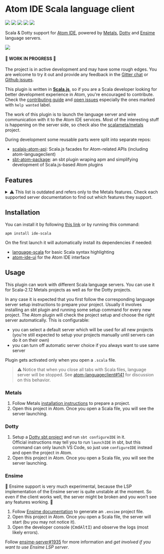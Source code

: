 # Atom IDE Scala language client

[![](https://travis-ci.org/laughedelic/atom-ide-scala.svg?branch=master)](https://travis-ci.org/laughedelic/atom-ide-scala)
[![](https://img.shields.io/github/release/laughedelic/atom-ide-scala/all.svg)](https://github.com/laughedelic/atom-ide-scala/releases/latest)
[![](https://img.shields.io/apm/dm/ide-scala.svg)](https://atom.io/packages/ide-scala)
[![](https://img.shields.io/badge/license-MIT-blue.svg)](https://opensource.org/licenses/MIT)
[![](https://img.shields.io/badge/contact-gitter_chat-dd1054.svg)](https://gitter.im/laughedelic/atom-ide-scala)

Scala & Dotty support for [Atom IDE], powered by [Metals], [Dotty] and [Ensime] language servers.

![](https://user-images.githubusercontent.com/766656/34135911-aa78092a-e463-11e7-9fdf-710a8deb4093.png)

#### 🚧 WORK IN PROGRESS 🚧

The project is in active development and may have some rough edges. You are welcome to try it out and provide any feedback in the [Gitter chat](https://gitter.im/laughedelic/atom-ide-scala) or [Github issues](https://github.com/laughedelic/atom-ide-scala/issues).

This plugin is written in **[Scala.js]**, so if you are a Scala developer looking for better development experience in Atom, you're encouraged to contribute. Check the [contributing guide](CONTRIBUTING.md) and [open issues](https://github.com/laughedelic/atom-ide-scala/issues) especially the ones marked with `help wanted` label.

The work of this plugin is to launch the language server and wire communication with it to the Atom IDE services. Most of the interesting stuff is happening on the server side, so check also the [scalameta/metals](https://github.com/scalameta/metals) project.

During development some reusable parts were split into separate repos:

* [scalajs-atom-api](https://github.com/laughedelic/scalajs-atom-api): Scala.js facades for Atom-related APIs (including atom-languageclient)
* [sbt-atom-package](https://github.com/laughedelic/sbt-atom-package): an sbt plugin wraping apm and simplifying development of Scala.js-based Atom plugins

## Features

<details><summary> ⚠️ This list is outdated and refers only to the Metals features. Check each supported server documentation to find out which features they support.</summary>

Here is a list of the features which are implemented. It doesn't mean that they all work well, just that they are implemented on the server side and are supported by this plugin. Also notice that some features may take time to activate after you open a new file or change code.

* [Formatting](https://github.com/facebook-atom/atom-ide-ui/blob/master/docs/code-format.md) with [Scalafmt](http://scalameta.org/scalafmt):
  + Add `.scalafmt` [config](http://scalameta.org/scalafmt/#Configuration) to the project
  + Use <kbd>Cmd</kbd><kbd>Shift</kbd><kbd>C</kbd> hotkey
  + It formats the whole file
* [Diagnostics](https://github.com/facebook-atom/atom-ide-ui/blob/master/docs/diagnostics.md) (linting with [Scalafix](https://scalacenter.github.io/scalafix) and presentation compiler):
  + If you have `.scalafix` configuration in the project, you will see linting messages in the diagnostics panel and red underlines in the code
  + You will also see compilation errors from the presentation compiler as you type
* [Definitions](https://github.com/facebook-atom/atom-ide-ui/blob/master/docs/definitions.md):
  + Hold <kbd>Cmd</kbd> and hover to preview the definition or click to jump to the source
* [References](https://github.com/facebook-atom/atom-ide-ui/blob/master/docs/find-references.md):
  + Right-click on a symbol and choose `Find References` in the context menu
  + Or open command palette and run `Find References` command
* [Code Highlights](https://github.com/facebook-atom/atom-ide-ui/blob/master/docs/code-highlight.md):
  + When cursor is placed on a symbol, all its occurrences in the file should get highlighted
* [Datatips](https://github.com/facebook-atom/atom-ide-ui/blob/master/docs/datatips.md) (type on hover):
  + Just hover over a symbol to see its type
  + You can also hold <kbd>Alt</kbd> to see the type of symbol under the cursor
* [Outline view](https://github.com/facebook-atom/atom-ide-ui/blob/master/docs/outline-view.md) (symbols tree):
  + Use <kbd>Alt</kbd><kbd>O</kbd> to open it
* Auto completions as you type with presentation compiler
  + This is experimental and requires some extra setup
* [Signature Help](https://github.com/facebook-atom/atom-ide-ui/blob/master/docs/signature-help.md) (experimental UI):
  + When you type a method name and an open parenthesis you should see information about method parameters

See also default [Atom IDE keybindings](https://github.com/facebook-atom/atom-ide-ui/blob/master/docs/keybindings.md).

For the full list of implemented and planned features see the [overview](https://github.com/scalameta/metals/blob/master/docs/overview.md) of the Metals project.

</details>

## Installation

You can install it by following [this link](atom://settings-view/show-package?package=ide-scala) or by running this command:

```
apm install ide-scala
```

On the first launch it will automatically install its dependencies if needed:
+ [language-scala](https://github.com/atom-community/language-scala) for basic Scala syntax highlighting
+ [atom-ide-ui](https://github.com/facebook-atom/atom-ide-ui) for the Atom IDE interface

## Usage

This plugin can work with different Scala language servers. You can use it for Scala-2.12 Metals projects as well as for the Dotty projects.

In any case it is expected that you first follow the corresponding language server setup instructions to prepare your project. Usually it involves installing an sbt plugin and running some setup command for every new project. The Atom plugin will check the project setup and choose the right server automatically. This is configurable:

* you can select a default server which will be used for all new projects (you're still expected to setup your projects manually until servers can do it on their own)
* you can turn off automatic server choice if you always want to use same server

Plugin gets activated only when you open a `.scala` file.

> ⚠️ Notice that when you close all tabs with Scala files, language server will be stopped. See [atom-languageclient#141](https://github.com/atom/atom-languageclient/issues/141) for discussion on this behavior.

### Metals

1. Follow Metals [installation instructions](https://github.com/scalameta/metals/blob/master/docs/installation.md) to prepare a project.
1. Open this project in Atom. Once you open a Scala file, you will see the server launching.

### Dotty

1. Setup a [Dotty sbt project](https://github.com/lampepfl/dotty-example-project) and run `sbt configureIDE` in it.  
    Official instructions may tell you to run `launchIDE` in sbt, but this command can only launch VS Code, so just use `configureIDE` instead and open the project in Atom.
1. Open this project in Atom. Once you open a Scala file, you will see the server launching.

### Ensime

🚧 Ensime support is very much experimental, because the LSP implementation of the Ensime server is quite unstable at the moment. So even if the client works well, the server might be broken and you won't see any features working. 🚧

1. Follow [Ensime documentation](http://ensime.github.io/getting_started/) to generate an `.ensime` project file.
1. Open this project in Atom. Once you open a Scala file, the server will start (bu you may not notice it).
1. Open the developer console (<kbd>Cmd</kbd><kbd>Alt</kbd><kbd>I</kbd>) and observe the logs (most likely errors).

Follow [ensime-server#1935](https://github.com/ensime/ensime-server/issues/1935) for more information and _get involved if you want to use Ensime LSP server_.


[Scala]: http://scala-lang.org/
[Scala.js]: https://www.scala-js.org/
[Atom IDE]: https://ide.atom.io/
[Metals]: https://github.com/scalameta/metals
[LSP]: https://github.com/Microsoft/language-server-protocol
[Dotty]: http://dotty.epfl.ch/docs/usage/ide-support.html
[Ensime]: http://ensime.github.io/
